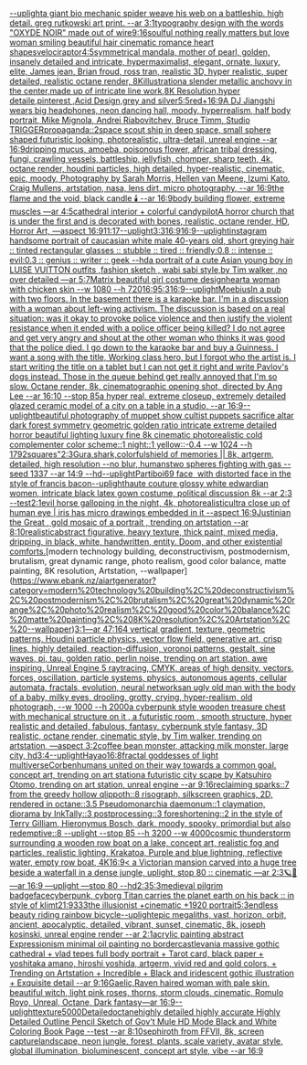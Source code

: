 [--uplight](https://www.ebank.nz/aiartgenerator?category=--uplight)[a giant bio mechanic spider weave his web on a battleship. high detail. greg rutkowski art print. --ar 3:1](https://www.ebank.nz/aiartgenerator?category=a%20giant%20bio%20mechanic%20spider%20weave%20his%20web%20on%20a%20battleship.%20high%20detail.%20greg%20rutkowski%20art%20print.%20--ar%203%3A1)[typography design with the words "OXYDE NOIR" made out of wire](https://www.ebank.nz/aiartgenerator?category=typography%20design%20with%20the%20words%20%22OXYDE%20NOIR%22%20made%20out%20of%20wire)[9:16](https://www.ebank.nz/aiartgenerator?category=9%3A16)[soulful nothing really matters but love woman smiling beautiful hair cinematic romance heart shapes](https://www.ebank.nz/aiartgenerator?category=soulful%20nothing%20really%20matters%20but%20love%20woman%20smiling%20beautiful%20hair%20cinematic%20romance%20heart%20shapes)[velociraptor](https://www.ebank.nz/aiartgenerator?category=velociraptor)[4:5](https://www.ebank.nz/aiartgenerator?category=4%3A5)[symmetrical mandala, mother of pearl, golden, insanely detailed and intricate, hypermaximalist, elegant, ornate, luxury, elite, James jean, Brian froud, ross tran, realistic 3D, hyper realistic, super detailed, realistic octane render, 8K](https://www.ebank.nz/aiartgenerator?category=symmetrical%20mandala%2C%20mother%20of%20pearl%2C%20golden%2C%20insanely%20detailed%20and%20intricate%2C%20hypermaximalist%2C%20elegant%2C%20ornate%2C%20luxury%2C%20elite%2C%20James%20jean%2C%20Brian%20froud%2C%20ross%20tran%2C%20realistic%203D%2C%20hyper%20realistic%2C%20super%20detailed%2C%20realistic%20octane%20render%2C%208K)[illustration](https://www.ebank.nz/aiartgenerator?category=illustration)[a slender metallic anchovy in the center,made up of intricate line work,8K Resolution,hyper detaile,pinterest ,Acid Design,grey and silver](https://www.ebank.nz/aiartgenerator?category=a%20slender%20metallic%20anchovy%20in%20the%20center%2Cmade%20up%20of%20intricate%20line%20work%2C8K%20Resolution%2Chyper%20detaile%2Cpinterest%20%2CAcid%20Design%2Cgrey%20and%20silver)[5:5](https://www.ebank.nz/aiartgenerator?category=5%3A5)[red+](https://www.ebank.nz/aiartgenerator?category=red%2B)[16:9](https://www.ebank.nz/aiartgenerator?category=16%3A9)[A DJ Jiangshi wears big headphones, neon dancing hall, moody, hyperrealism, half body portrait, Mike Mignola, Andrei Riabovitchev, Bruce Timm, Studio TRIGGER](https://www.ebank.nz/aiartgenerator?category=A%20DJ%20Jiangshi%20wears%20big%20headphones%2C%20neon%20dancing%20hall%2C%20moody%2C%20hyperrealism%2C%20half%20body%20portrait%2C%20Mike%20Mignola%2C%20Andrei%20Riabovitchev%2C%20Bruce%20Timm%2C%20Studio%20TRIGGER)[propaganda::2](https://www.ebank.nz/aiartgenerator?category=propaganda%3A%3A2)[space scout ship in deep space, small sphere shaped futuristic looking, photorealistic, ultra-detail, unreal engine --ar 16:9](https://www.ebank.nz/aiartgenerator?category=space%20scout%20ship%20in%20deep%20space%2C%20small%20sphere%20shaped%20futuristic%20looking%2C%20photorealistic%2C%20ultra-detail%2C%20unreal%20engine%20--ar%2016%3A9)[dripping mucus, amoeba, poisonous flower, african tribal dressing, fungi, crawling vessels, battleship, jellyfish, chomper, sharp teeth, 4k, octane render, houdini particles, high detailed, hyper-realistic, cinematic, epic, moody, Photography by Sarah Morris, Hellen van Meene, Izumi Kato, Craig Mullens, artstation, nasa, lens dirt, micro photography, --ar 16:9](https://www.ebank.nz/aiartgenerator?category=dripping%20mucus%2C%20amoeba%2C%20poisonous%20flower%2C%20african%20tribal%20dressing%2C%20fungi%2C%20crawling%20vessels%2C%20battleship%2C%20jellyfish%2C%20chomper%2C%20sharp%20teeth%2C%204k%2C%20octane%20render%2C%20houdini%20particles%2C%20high%20detailed%2C%20hyper-realistic%2C%20cinematic%2C%20epic%2C%20moody%2C%20Photography%20by%20Sarah%20Morris%2C%20Hellen%20van%20Meene%2C%20Izumi%20Kato%2C%20Craig%20Mullens%2C%20artstation%2C%20nasa%2C%20lens%20dirt%2C%20micro%20photography%2C%20--ar%2016%3A9)[the flame and the void, black candle 🕯️ --ar 16:9](https://www.ebank.nz/aiartgenerator?category=the%20flame%20and%20the%20void%2C%20black%20candle%20%F0%9F%95%AF%EF%B8%8F%20--ar%2016%3A9)[body building flower, extreme muscles —ar 4:5](https://www.ebank.nz/aiartgenerator?category=body%20building%20flower%2C%20extreme%20muscles%20%E2%80%94ar%204%3A5)[cathedral interior + colorful candy](https://www.ebank.nz/aiartgenerator?category=cathedral%20interior%20%2B%20colorful%20candy)[pilot](https://www.ebank.nz/aiartgenerator?category=pilot)[A horror church that is under the first and is decorated with bones, realistic, octane render, HD, Horror Art, —aspect 16:9](https://www.ebank.nz/aiartgenerator?category=A%20horror%20church%20that%20is%20under%20the%20first%20and%20is%20decorated%20with%20bones%2C%20realistic%2C%20octane%20render%2C%20HD%2C%20Horror%20Art%2C%20%E2%80%94aspect%2016%3A9)[11:17](https://www.ebank.nz/aiartgenerator?category=11%3A17)[--uplight](https://www.ebank.nz/aiartgenerator?category=--uplight)[3:3](https://www.ebank.nz/aiartgenerator?category=3%3A3)[16:9](https://www.ebank.nz/aiartgenerator?category=16%3A9)[16:9](https://www.ebank.nz/aiartgenerator?category=16%3A9)[--uplight](https://www.ebank.nz/aiartgenerator?category=--uplight)[instagram handsome portrait of caucasian white male 40-years old, short greying hair :: tinted rectangular glasses :: stubble :: tired :: friendly:0.8 :: intense :: evil:0.3 :: genius :: writer :: geek --hd](https://www.ebank.nz/aiartgenerator?category=instagram%20handsome%20portrait%20of%20caucasian%20white%20male%2040-years%20old%2C%20short%20greying%20hair%20%3A%3A%20tinted%20rectangular%20glasses%20%3A%3A%20stubble%20%3A%3A%20tired%20%3A%3A%20friendly%3A0.8%20%3A%3A%20intense%20%3A%3A%20evil%3A0.3%20%3A%3A%20genius%20%3A%3A%20writer%20%3A%3A%20geek%20--hd)[a portrait of a cute Asian young boy in LUISE VUITTON  outfits  ,fashion sketch  , wabi sabi style,by Tim walker ,no over detailed —ar 5:7](https://www.ebank.nz/aiartgenerator?category=a%20portrait%20of%20a%20cute%20Asian%20young%20boy%20in%20LUISE%20VUITTON%20%20outfits%20%20%2Cfashion%20sketch%20%20%2C%20wabi%20sabi%20style%2Cby%20Tim%20walker%20%2Cno%20over%20detailed%20%E2%80%94ar%205%3A7)[Matrix beautiful girl costume design](https://www.ebank.nz/aiartgenerator?category=Matrix%20beautiful%20girl%20costume%20design)[heart](https://www.ebank.nz/aiartgenerator?category=heart)[a woman with chicken skin --w 1080 --h 720](https://www.ebank.nz/aiartgenerator?category=a%20woman%20with%20chicken%20skin%20--w%201080%20--h%20720)[16:9](https://www.ebank.nz/aiartgenerator?category=16%3A9)[5:3](https://www.ebank.nz/aiartgenerator?category=5%3A3)[16:9](https://www.ebank.nz/aiartgenerator?category=16%3A9)[--uplight](https://www.ebank.nz/aiartgenerator?category=--uplight)[Moebius](https://www.ebank.nz/aiartgenerator?category=Moebius)[In a pub with two floors. In the basement there is a karaoke bar. I'm in a discussion with a woman about left-wing activism. The discussion is based on a real situation: was it okay to provoke police violence and then justify the violent resistance when it ended with a police officer being killed? I do not agree and get very angry and shout at the other woman who thinks it was good that the police died. I go down to the karaoke bar and buy a Guinness. I want a song with the title, Working class hero, but I forgot who the artist is. I start writing the title on a tablet but I can not get it right and write Pavlov's dogs instead. Those in the queue behind get really annoyed that I'm so slow. Octane render, 8k, cinematographic opening shot, directed by Ang Lee --ar 16:10 --stop 85](https://www.ebank.nz/aiartgenerator?category=In%20a%20pub%20with%20two%20floors.%20In%20the%20basement%20there%20is%20a%20karaoke%20bar.%20I%27m%20in%20a%20discussion%20with%20a%20woman%20about%20left-wing%20activism.%20The%20discussion%20is%20based%20on%20a%20real%20situation%3A%20was%20it%20okay%20to%20provoke%20police%20violence%20and%20then%20justify%20the%20violent%20resistance%20when%20it%20ended%20with%20a%20police%20officer%20being%20killed%3F%20I%20do%20not%20agree%20and%20get%20very%20angry%20and%20shout%20at%20the%20other%20woman%20who%20thinks%20it%20was%20good%20that%20the%20police%20died.%20I%20go%20down%20to%20the%20karaoke%20bar%20and%20buy%20a%20Guinness.%20I%20want%20a%20song%20with%20the%20title%2C%20Working%20class%20hero%2C%20but%20I%20forgot%20who%20the%20artist%20is.%20I%20start%20writing%20the%20title%20on%20a%20tablet%20but%20I%20can%20not%20get%20it%20right%20and%20write%20Pavlov%27s%20dogs%20instead.%20Those%20in%20the%20queue%20behind%20get%20really%20annoyed%20that%20I%27m%20so%20slow.%20Octane%20render%2C%208k%2C%20cinematographic%20opening%20shot%2C%20directed%20by%20Ang%20Lee%20--ar%2016%3A10%20--stop%2085)[a hyper real, extreme closeup, extremely detailed glazed ceramic model of a city on a table in a studio, --ar 16:9](https://www.ebank.nz/aiartgenerator?category=a%20hyper%20real%2C%20extreme%20closeup%2C%20extremely%20detailed%20glazed%20ceramic%20model%20of%20a%20city%20on%20a%20table%20in%20a%20studio%2C%20--ar%2016%3A9)[--uplight](https://www.ebank.nz/aiartgenerator?category=--uplight)[beautiful photography of muppet show cultist puppets sacrifice altar dark forest symmetry geometric golden ratio intricate extreme detailed horror beautiful lighting luxury fine 8k  cinematic photorealistic cold complementer color scheme::1 night::1 yellow::-0.4 --w 1024 --h 1792](https://www.ebank.nz/aiartgenerator?category=beautiful%20photography%20of%20muppet%20show%20cultist%20puppets%20sacrifice%20altar%20dark%20forest%20symmetry%20geometric%20golden%20ratio%20intricate%20extreme%20detailed%20horror%20beautiful%20lighting%20luxury%20fine%208k%20%20cinematic%20photorealistic%20cold%20complementer%20color%20scheme%3A%3A1%20night%3A%3A1%20yellow%3A%3A-0.4%20--w%201024%20--h%201792)[squares"](https://www.ebank.nz/aiartgenerator?category=squares%22)[2:3](https://www.ebank.nz/aiartgenerator?category=2%3A3)[Gura,shark,colorful](https://www.ebank.nz/aiartgenerator?category=Gura%2Cshark%2Ccolorful)[shield of memories || 8k, artgerm, detailed, high resolution --no blur, humans](https://www.ebank.nz/aiartgenerator?category=shield%20of%20memories%20%7C%7C%208k%2C%20artgerm%2C%20detailed%2C%20high%20resolution%20--no%20blur%2C%20humans)[two spheres fighting with gas --seed 1337 --ar 14:9 --hd](https://www.ebank.nz/aiartgenerator?category=two%20spheres%20fighting%20with%20gas%20--seed%201337%20--ar%2014%3A9%20--hd)[--uplight](https://www.ebank.nz/aiartgenerator?category=--uplight)[Partiboi69 face  with distorted face in the style of francis bacon](https://www.ebank.nz/aiartgenerator?category=Partiboi69%20face%C2%A0%20with%20distorted%20face%20in%20the%20style%20of%20francis%20bacon)[--uplight](https://www.ebank.nz/aiartgenerator?category=--uplight)[haute couture glossy white edwardian women, intricate black latex gown costume, political discussion 8k --ar 2:3 --test](https://www.ebank.nz/aiartgenerator?category=haute%20couture%20glossy%20white%20edwardian%20women%2C%20intricate%20black%20latex%20gown%20costume%2C%20political%20discussion%208k%20--ar%202%3A3%20--test)[2:1](https://www.ebank.nz/aiartgenerator?category=2%3A1)[evil horse galloping in the night, 4k, photorealistic](https://www.ebank.nz/aiartgenerator?category=evil%20horse%20galloping%20in%20the%20night%2C%204k%2C%20photorealistic)[ultra close up of human eye |  iris has micro drawings embedded in it --aspect 16:9](https://www.ebank.nz/aiartgenerator?category=ultra%20close%20up%20of%20human%20eye%20%7C%20%20iris%20has%20micro%20drawings%20embedded%20in%20it%20--aspect%2016%3A9)[Justinian the Great , gold mosaic of a portrait , trending on artstation --ar 8:10](https://www.ebank.nz/aiartgenerator?category=Justinian%20the%20Great%20%2C%20gold%20mosaic%20of%20a%20portrait%20%2C%20trending%20on%20artstation%20--ar%208%3A10)[realistic](https://www.ebank.nz/aiartgenerator?category=realistic)[abstract figurative, heavy texture, thick paint, mixed media, dripping, in black, white, handwritten, entity. Doom, and other existential comforts.](https://www.ebank.nz/aiartgenerator?category=abstract%20figurative%2C%20heavy%20texture%2C%20thick%20paint%2C%20mixed%20media%2C%20dripping%2C%20in%20black%2C%20white%2C%20handwritten%2C%20entity.%20Doom%2C%20and%20other%20existential%20comforts.)[modern technology building, deconstructivism, postmodernism, brutalism, great dynamic range, photo realism, good color balance, matte painting, 8K resolution, Artstation, --wallpaper](https://www.ebank.nz/aiartgenerator?category=modern%20technology%20building%2C%20deconstructivism%2C%20postmodernism%2C%20brutalism%2C%20great%20dynamic%20range%2C%20photo%20realism%2C%20good%20color%20balance%2C%20matte%20painting%2C%208K%20resolution%2C%20Artstation%2C%20--wallpaper)[3:1](https://www.ebank.nz/aiartgenerator?category=3%3A1)[—ar 47:164 vertical gradient, texture, geometric patterns, Houdini particle physics, vector flow field, generative art, crisp lines, highly detailed, reaction-diffusion, voronoi patterns, gestalt, sine waves, pi, tau, golden ratio, perlin noise, trending on art station, awe inspiring, Unreal Engine 5 raytracing, CMYK, areas of high density, vectors, forces, oscillation, particle systems, physics, autonomous agents, cellular automata, fractals, evolution, neural networks](https://www.ebank.nz/aiartgenerator?category=%E2%80%94ar%2047%3A164%20vertical%20gradient%2C%20texture%2C%20geometric%20patterns%2C%20Houdini%20particle%20physics%2C%20vector%20flow%20field%2C%20generative%20art%2C%20crisp%20lines%2C%20highly%20detailed%2C%20reaction-diffusion%2C%20voronoi%20patterns%2C%20gestalt%2C%20sine%20waves%2C%20pi%2C%20tau%2C%20golden%20ratio%2C%20perlin%20noise%2C%20trending%20on%20art%20station%2C%20awe%20inspiring%2C%20Unreal%20Engine%205%20raytracing%2C%20CMYK%2C%20areas%20of%20high%20density%2C%20vectors%2C%20forces%2C%20oscillation%2C%20particle%20systems%2C%20physics%2C%20autonomous%20agents%2C%20cellular%20automata%2C%20fractals%2C%20evolution%2C%20neural%20networks)[an ugly old man with the body of a baby, milky eyes, drooling, grotty, crying, hyper-realism, old photograph, --w 1000 --h 2000](https://www.ebank.nz/aiartgenerator?category=an%20ugly%20old%20man%20with%20the%20body%20of%20a%20baby%2C%20milky%20eyes%2C%20drooling%2C%20grotty%2C%20crying%2C%20hyper-realism%2C%20old%20photograph%2C%20--w%201000%20--h%202000)[a cyberpunk style wooden treasure chest with mechanical structure on it , a futuristic room , smooth structure, hyper realistic and detailed, fabulous, fantasy, cyberpunk style fantasy, 3D realistic, octane render, cinematic style, by Tim walker, trending on artstation, —aspect 3:2](https://www.ebank.nz/aiartgenerator?category=a%20cyberpunk%20style%20wooden%20treasure%20chest%20with%20mechanical%20structure%20on%20it%20%2C%20a%20futuristic%20room%20%2C%20smooth%20structure%2C%20hyper%20realistic%20and%20detailed%2C%20fabulous%2C%20fantasy%2C%20cyberpunk%20style%20fantasy%2C%203D%20realistic%2C%20octane%20render%2C%20cinematic%20style%2C%20by%20Tim%20walker%2C%20trending%20on%20artstation%2C%20%E2%80%94aspect%203%3A2)[coffee bean monster, attacking milk monster, large city, hd](https://www.ebank.nz/aiartgenerator?category=coffee%20bean%20monster%2C%20attacking%20milk%20monster%2C%20large%20city%2C%20hd)[3:4](https://www.ebank.nz/aiartgenerator?category=3%3A4)[--uplight](https://www.ebank.nz/aiartgenerator?category=--uplight)[Hayao](https://www.ebank.nz/aiartgenerator?category=Hayao)[16:8](https://www.ebank.nz/aiartgenerator?category=16%3A8)[fractal goddesses of light multiverse](https://www.ebank.nz/aiartgenerator?category=fractal%20goddesses%20of%20light%20multiverse)[Corben](https://www.ebank.nz/aiartgenerator?category=Corben)[humans united on their way towards a common goal. concept art, trending on art station](https://www.ebank.nz/aiartgenerator?category=humans%20united%20on%20their%20way%20towards%20a%20common%20goal.%20concept%20art%2C%20trending%20on%20art%20station)[a futuristic city scape by Katsuhiro Otomo, trending on art station, unreal engine --ar 9:16](https://www.ebank.nz/aiartgenerator?category=a%20futuristic%20city%20scape%20by%20Katsuhiro%20Otomo%2C%20trending%20on%20art%20station%2C%20unreal%20engine%20--ar%209%3A16)[reclaiming sparks::7 from the greedy hollow qlippoth::8 risograph, silkscreen graphics, 2D, rendered in octane::3.5 Pseudomonarchia daemonum::1 claymation, diorama by InkTally::3 postprocessing::3 foreshortening::2 in the style of Terry Gilliam, Hieronymus Bosch, dark, moody, spooky, primordial but also redemptive::8 --uplight --stop 85 --h 3200 --w 4000](https://www.ebank.nz/aiartgenerator?category=reclaiming%20sparks%3A%3A7%20from%20the%20greedy%20hollow%20qlippoth%3A%3A8%20risograph%2C%20silkscreen%20graphics%2C%202D%2C%20rendered%20in%20octane%3A%3A3.5%20Pseudomonarchia%20daemonum%3A%3A1%20claymation%2C%20diorama%20by%20InkTally%3A%3A3%20postprocessing%3A%3A3%20foreshortening%3A%3A2%20in%20the%20style%20of%20Terry%20Gilliam%2C%20Hieronymus%20Bosch%2C%20dark%2C%20moody%2C%20spooky%2C%20primordial%20but%20also%20redemptive%3A%3A8%20--uplight%20--stop%2085%20--h%203200%20--w%204000)[cosmic thunderstorm surrounding a wooden row boat on a lake, concept art, realistic fog and particles, realistic lighting, Krakatoa, Purple and blue lightning, reflective water, empty row boat, 4K](https://www.ebank.nz/aiartgenerator?category=cosmic%20thunderstorm%20surrounding%20a%20wooden%20row%20boat%20on%20a%20lake%2C%20concept%20art%2C%20realistic%20fog%20and%20particles%2C%20realistic%20lighting%2C%20Krakatoa%2C%20Purple%20and%20blue%20lightning%2C%20reflective%20water%2C%20empty%20row%20boat%2C%204K)[16:9](https://www.ebank.nz/aiartgenerator?category=16%3A9)[< a Victorian mansion carved into a huge tree beside a waterfall in a dense jungle, uplight, stop 80 :: cinematic —ar 2:3](https://www.ebank.nz/aiartgenerator?category=%3C%20a%20Victorian%20mansion%20carved%20into%20a%20huge%20tree%20beside%20a%20waterfall%20in%20a%20dense%20jungle%2C%20uplight%2C%20stop%2080%20%3A%3A%20cinematic%20%E2%80%94ar%202%3A3)[🪐🥀 —ar 16:9 —uplight —stop 80 --hd](https://www.ebank.nz/aiartgenerator?category=%F0%9F%AA%90%F0%9F%A5%80%20%E2%80%94ar%2016%3A9%20%E2%80%94uplight%20%E2%80%94stop%2080%20--hd)[2:3](https://www.ebank.nz/aiartgenerator?category=2%3A3)[5:3](https://www.ebank.nz/aiartgenerator?category=5%3A3)[medieval pilgrim badge](https://www.ebank.nz/aiartgenerator?category=medieval%20pilgrim%20badge)[face](https://www.ebank.nz/aiartgenerator?category=face)[cyberpunk, cyborg Titan carries the planet earth on his back :: in style of klimt](https://www.ebank.nz/aiartgenerator?category=cyberpunk%2C%20cyborg%20Titan%20carries%20the%20planet%20earth%20on%20his%20back%20%3A%3A%20in%20style%20of%20klimt)[21:9](https://www.ebank.nz/aiartgenerator?category=21%3A9)[333](https://www.ebank.nz/aiartgenerator?category=333)[the illusionist +cinematic +1920 portrait](https://www.ebank.nz/aiartgenerator?category=the%20illusionist%20%2Bcinematic%20%2B1920%20portrait)[5:3](https://www.ebank.nz/aiartgenerator?category=5%3A3)[endless beauty riding rainbow bicycle](https://www.ebank.nz/aiartgenerator?category=endless%20beauty%20riding%20rainbow%20bicycle)[--uplight](https://www.ebank.nz/aiartgenerator?category=--uplight)[epic megaliths, vast, horizon, orbit, ancient, apocalyptic, detailed, vibrant, sunset, cinematic, 8k, joseph kosinski, unreal engine render --ar 2:1](https://www.ebank.nz/aiartgenerator?category=epic%20megaliths%2C%20vast%2C%20horizon%2C%20orbit%2C%20ancient%2C%20apocalyptic%2C%20detailed%2C%20vibrant%2C%20sunset%2C%20cinematic%2C%208k%2C%20joseph%20kosinski%2C%20unreal%20engine%20render%20--ar%202%3A1)[acrylic painting abstract Expressionism minimal oil painting no border](https://www.ebank.nz/aiartgenerator?category=acrylic%20painting%20abstract%20Expressionism%20minimal%20oil%20painting%20no%20border)[castlevania massive gothic cathedral + vlad tepes full body portrait + Tarot card, black paper + yoshitaka amano, hiroshi yoshida, artgerm, vivid red and gold colors, + Trending on Artstation + Incredible + Black and iridescent gothic illustration + Exquisite detail --ar 9:16](https://www.ebank.nz/aiartgenerator?category=castlevania%20massive%20gothic%20cathedral%20%2B%20vlad%20tepes%20full%20body%20portrait%20%2B%20Tarot%20card%2C%20black%20paper%20%2B%20yoshitaka%20amano%2C%20hiroshi%20yoshida%2C%20artgerm%2C%20vivid%20red%20and%20gold%20colors%2C%20%2B%20Trending%20on%20Artstation%20%2B%20Incredible%20%2B%20Black%20and%20iridescent%20gothic%20illustration%20%2B%20Exquisite%20detail%20--ar%209%3A16)[Gaelic,](https://www.ebank.nz/aiartgenerator?category=Gaelic%2C)[Raven haired woman with pale skin, beautiful witch, light pink roses, thorns, storm clouds, cinematic, Romulo Royo, Unreal, Octane, Dark fantasy—ar 16:9](https://www.ebank.nz/aiartgenerator?category=Raven%20haired%20woman%20with%20pale%20skin%2C%20beautiful%20witch%2C%20light%20pink%20roses%2C%20thorns%2C%20storm%20clouds%2C%20cinematic%2C%20Romulo%20Royo%2C%20Unreal%2C%20Octane%2C%20Dark%20fantasy%E2%80%94ar%2016%3A9)[--uplight](https://www.ebank.nz/aiartgenerator?category=--uplight)[texture](https://www.ebank.nz/aiartgenerator?category=texture)[5000](https://www.ebank.nz/aiartgenerator?category=5000)[Detailed](https://www.ebank.nz/aiartgenerator?category=Detailed)[octane](https://www.ebank.nz/aiartgenerator?category=octane)[highly detailed highly accurate Highly Detailed Outline Pencil Sketch of Gov’t Mule HD Mode Black and White Coloring Book Page  --test --ar 8:10](https://www.ebank.nz/aiartgenerator?category=highly%20detailed%20highly%20accurate%20Highly%20Detailed%20Outline%20Pencil%20Sketch%20of%20Gov%E2%80%99t%20Mule%20HD%20Mode%20Black%20and%20White%20Coloring%20Book%20Page%20%20--test%20--ar%208%3A10)[sephiroth from FFVII, 8k, screen capture](https://www.ebank.nz/aiartgenerator?category=sephiroth%20from%20FFVII%2C%208k%2C%20screen%20capture)[landscape, neon jungle, forest, plants, scale variety, avatar style, global illumination, bioluminescent, concept art style, vibe --ar 16:9](https://www.ebank.nz/aiartgenerator?category=landscape%2C%20neon%20jungle%2C%20forest%2C%20plants%2C%20scale%20variety%2C%20avatar%20style%2C%20global%20illumination%2C%20bioluminescent%2C%20concept%20art%20style%2C%20vibe%20--ar%2016%3A9)